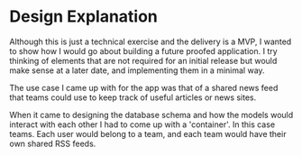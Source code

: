 # Design Explanation

Although this is just a technical exercise and the delivery is a MVP, I wanted to show how I would go about building a future proofed application.
I try thinking of elements that are not required for an initial release but would make sense at a later date, and implementing them in a minimal way.

The use case I came up with for the app was that of a shared news feed that teams could use to keep track of useful articles or news sites.

When it came to designing the database schema and how the models would interact with each other I had to come up with a 'container'. In this case teams. Each user would belong to a team, and each team would have their own shared RSS feeds.


